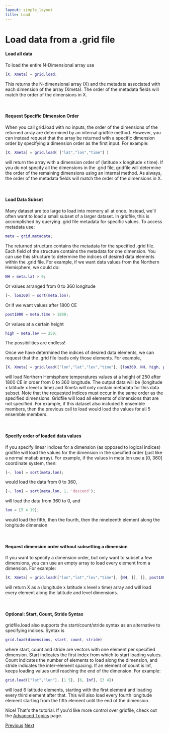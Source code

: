 ```yaml
---
layout: simple_layout
title: Load
---
```


# Load data from a .grid file

#### Load all data
To load the entire N-Dimensional array use
```matlab
[X, Xmeta] = grid.load;
```
This returns the N-dimensional array (X) and the metadata associated with each dimension of the array (Xmeta). The order of the metadata fields will match the order of the dimensions in X.

<br>

#### Request Specific Dimension Order
When you call grid.load with no inputs, the order of the dimensions of the returned array are determined by an internal gridfile method. However, you can instead request that the array be returned with a specific dimension order by specifying a dimension order as the first input. For example:
```matlab
[X, Xmeta] = grid.load( ["lat","lon","time"] )
```
will return the array with a dimension order of (latitude x longitude x time). If you do not specify all the dimensions in the .grid file, gridfile will determine the order of the remaining dimensions using an internal method. As always, the order of the metadata fields will match the order of the dimensions in X.

<br>

#### Load Data Subset
Many dataset are too large to load into memory all at once. Instead, we'll often want to load a small subset of a larger dataset. In gridfile, this is accomplished by querying .grid file metadata for specific values. To access metadata use:
```matlab
meta = grid.metadata;
```
The returned structure contains the metadata for the specified .grid file. Each field of the structure contains the metadata for one dimension. You can use this structure to determine the indices of desired data elements within the .grid file. For example, if we want data values from the Northern Hemisphere, we could do:
```matlab
NH = meta.lat > 0;
```
Or values arranged from 0 to 360 longitude
```matlab
[~, lon360] = sort(meta.lon);
```
Or if we want values after 1800 CE
```matlab
post1800 = meta.time > 1800;
```
Or values at a certain height
```matlab
high = meta.lev == 250;
```
The possibilities are endless!

Once we have determined the indices of desired data elements, we can request that the .grid file loads only those elements. For example,
```matlab
[X, Xmeta] = grid.load(["lon","lat","lev","time"], {lon360, NH, high, post1800});
```
will load Northern Hemisphere temperatures values at a height of 250 after 1800 CE in order from 0 to 360 longitude. The output data will be (longitude x latitude x level x time) and Xmeta will only contain metadata for this data subset. Note that the requested indices must occur in the same order as the specified dimensions. Gridfile will load all elements of dimensions that are not specified. For example, if this dataset also included 5 ensemble members, then the previous call to load would load the values for all 5 ensemble members.

<br>

#### Specify order of loaded data values
If you specify linear indices for a dimension (as opposed to logical indices) gridfile will load the values for the dimension in the specified order (just like a normal matlab array). For example, if the values in meta.lon use a [0, 360] coordinate system, then:
```matlab
[~, lon] = sort(meta.lon);
```
would load the data from 0 to 360,
```matlab
[~, lon] = sort(meta.lon, 1, 'descend');
```
will load the data from 360 to 0, and
```matlab
lon = [5 4 19];
```
would load the fifth, then the fourth, then the nineteenth element along the longitude dimension.

<br>

#### Request dimension order without subsetting a dimension

If you want to specify a dimension order, but only want to subset a few dimensions, you can use an empty array to load every element from a dimension. For example:
```matlab
[X, Xmeta] = grid.load(["lon","lat","lev","time"], {NH, [], [], post1800});
```
will return X as a (longitude x latitude x level x time) array and will load every element along the latitude and level dimensions.

<br>

#### Optional: Start, Count, Stride Syntax
gridfile.load also supports the start/count/stride syntax as an alternative to specifying indices. Syntax is
```matlab
grid.load(dimensions, start, count, stride)
```
where start, count and stride are vectors with one element per specified dimension. Start indicates the first index from which to start loading values. Count indicates the number of elements to load along the dimension, and stride indicates the inter-element spacing. If an element of count is Inf, keeps loading values until reaching the end of the dimension. For example:
```matlab
grid.load(["lat","lon"], [1 5], [6, Inf], [3 4])
```
will load 6 latitude elements, starting with the first element and loading every third element after that. This will also load every fourth longitude element starting from the fifth element until the end of the dimension.

Nice! That's the tutorial. If you'd like more control over gridfile, check out the [Advanced Topics](\DASH\gridfile\advanced) page.

[Previous](\DASH\gridfile\add) [Next](\DASH\gridfile\advanced)
